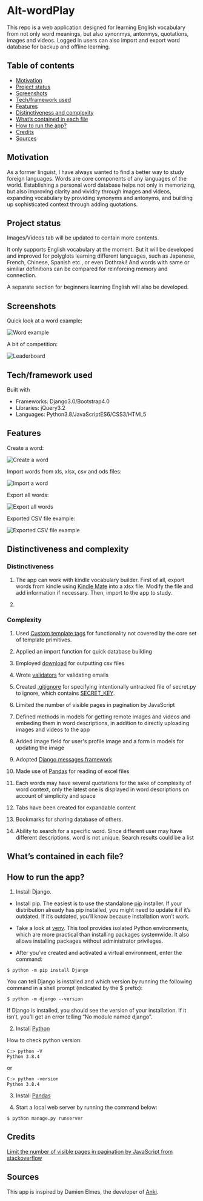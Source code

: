 # Alt-wordPlay

This repo is a web application designed for learning English vocabulary from not only word meanings, but also synonmys, antonmys, quotations, images and videos. Logged in users can also import and export word database for backup and offline learning.

## Table of contents

- [Motivation](#motivation)
- [Project status](#project-status)
- [Screenshots](#screenshots)
- [Tech/framework used](#tech/framework-used)
- [Features](#features)
- [Distinctiveness and complexity](#Distinctiveness-and-complexity)
- [What’s contained in each file](#What’s-contained-in-each-file)
- [How to run the app?](#how-to-run-the-app?)
- [Credits](#credits)
- [Sources](#sources)

## Motivation

As a former linguist, I have always wanted to find a better way to study foreign languages. Words are core components of any languages of the world. Establishing a personal word database helps not only in memorizing, but also improving clarity and vividity through images and videos, expanding vocabulary by providing synonyms and antonyms, and building up sophisticated context through adding quotations.

## Project status

Images/Videos tab will be updated to contain more contents.

It only supports English vocabulary at the moment. But it will be developed and improved for polyglots learning different languages, such as Japanese, French, Chinese, Spanish etc., or even Dothraki! And words with same or similiar definitions can be compared for reinforcing memory and connection.

A separate section for beginners learning English will also be developed.

## Screenshots

Quick look at a word example:

![Word example](https://github.com/michelle2014/wordPlay-website/blob/master/wordPlay/static/word_example.png "Word example")

A bit of competition:

![Leaderboard](https://github.com/michelle2014/wordPlay-website/blob/master/wordPlay/static/leaderboard_example.png "Leaderboard")

## Tech/framework used

Built with

- Frameworks: Django3.0/Bootstrap4.0
- Libraries: jQuery3.2
- Languages: Python3.8/JavaScriptES6/CSS3/HTML5

## Features

Create a word:

![Create a word](https://github.com/michelle2014/wordPlay-website/blob/master/wordPlay/static/create_example.png "Create a word")

Import words from xls, xlsx, csv and ods files:

![Import a word](https://github.com/michelle2014/wordPlay-website/blob/master/wordPlay/static/import_example.png "Import words")

Export all words:

![Export all words](https://github.com/michelle2014/wordPlay-website/blob/master/wordPlay/static/export_example.png "Export all words")

Exported CSV file example:

![Exported CSV file example](https://github.com/michelle2014/wordPlay-website/blob/master/wordPlay/static/csv_open_example.png "Exported CSV file example")

## Distinctiveness and complexity

### Distinctiveness

1. The app can work with kindle vocabulary builder. First of all, export words from kindle using [Kindle Mate](https://findanyanswer.com/goto/453765) into a xlsx file. Modify the file and add information if necessary. Then, import to the app to study.

2.

### Complexity

1. Used [Custom template tags](https://docs.djangoproject.com/en/3.1/howto/custom-template-tags/) for functionality not covered by the core set of template primitives.

2. Applied an import function for quick database building

3. Employed [download](https://docs.djangoproject.com/en/3.1/howto/outputting-csv/) for outputting csv files

4. Wrote [validators](https://docs.djangoproject.com/en/3.1/ref/validators/) for validating emails

5. Created [.gitignore](https://git-scm.com/docs/gitignore) for specifying intentionally untracked file of secret.py to ignore, which contains [SECRET_KEY](https://docs.djangoproject.com/en/3.1/ref/settings/).

6. Limited the number of visible pages in pagination by JavaScript

7. Defined methods in models for getting remote images and videos and embeding them in word descriptions, in addition to directly uploading images and videos to the app

8. Added image field for user's profile image and a form in models for updating the image

9. Adopted [Django messages framework](https://docs.djangoproject.com/en/3.1/ref/contrib/messages/)

10. Made use of [Pandas](https://pandas.pydata.org/) for reading of excel files

11. Each words may have several quotations for the sake of complexity of word context, only the latest one is displayed in word descriptions on account of simplicity and space

12. Tabs have been created for expandable content

13. Bookmarks for sharing database of others.

14. Ability to search for a specific word. Since different user may have different descriptions, word is not unique. Search results could be a list

## What’s contained in each file?

## How to run the app?

1. Install Django.

- Install pip. The easiest is to use the standalone [pip](https://pip.pypa.io/en/latest/installing/#installing-with-get-pip-py) installer. If your distribution already has pip installed, you might need to update it if it’s outdated. If it’s outdated, you’ll know because installation won’t work.

- Take a look at [venv](https://docs.python.org/3/tutorial/venv.html). This tool provides isolated Python environments, which are more practical than installing packages systemwide. It also allows installing packages without administrator privileges.

- After you’ve created and activated a virtual environment, enter the command:

```
$ python -m pip install Django

```

You can tell Django is installed and which version by running the following command in a shell prompt (indicated by the $ prefix):

```
$ python -m django --version

```

If Django is installed, you should see the version of your installation. If it isn’t, you’ll get an error telling “No module named django”.

2. Install [Python](https://www.python.org/getit/)

How to check python version:

```
C:> python -V
Python 3.8.4
```

or

```
C:> python -version
Python 3.8.4
```

3. Install [Pandas](https://pandas.pydata.org/pandas-docs/stable/getting_started/install.html)

4. Start a local web server by running the command below:

```
$ python manage.py runserver

```

## Credits

[Limit the number of visible pages in pagination by JavaScript from stackoverflow](https://stackoverflow.com/questions/46382109/limit-the-number-of-visible-pages-in-pagination)

## Sources

This app is inspired by Damien Elmes, the developer of [Anki](https://apps.ankiweb.net/).
